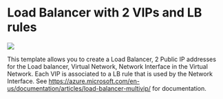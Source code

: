 # Load Balancer with 2 VIPs and LB rules

<a href="https://portal.azure.com/#create/Microsoft.Template/uri/https%3A%2F%2Fraw.githubusercontent.com%2FAzure%2Fazure-quickstart-templates%2Fmaster%2F101-loadbalancer-with-nat-rule%2Fazuredeploy.json" target="_blank">
    <img src="http://azuredeploy.net/deploybutton.png"/>
</a>

This template allows you to create a Load Balancer, 2 Public IP addresses for the Load balancer, Virtual Network, Network Interface in the Virtual Network. Each VIP is associated to a LB rule that is used by the Network Interface. See https://azure.microsoft.com/en-us/documentation/articles/load-balancer-multivip/ for documentation.
